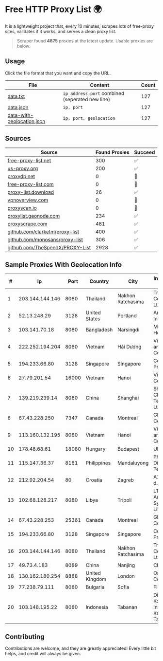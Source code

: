 
# Free HTTP Proxy List 🌍

It is a lightweight project that, every 10 minutes, scrapes lots of free-proxy sites, validates if it works, and serves a clean proxy list.


> Scraper found **4875** proxies at the latest update. Usable proxies are below.

## Usage

Click the file format that you want and copy the URL.


|File|Content|Count|
|----|-------|-----|
|[data.txt](https://raw.githubusercontent.com/themiralay/Proxy-List-World/master/data.txt)|`ip_address:port` combined (seperated new line)|127|
|[data.json](https://raw.githubusercontent.com/themiralay/Proxy-List-World/master/data.json)|`ip, port`|127|
|[data-with-geolocation.json](https://raw.githubusercontent.com/themiralay/Proxy-List-World/master/data-with-geolocation.json)|`ip, port, geolocation`|127|

## Sources

|Source|Found Proxies|Succeed|
|------|-------------|-------|
|[free-proxy-list.net](https://free-proxy-list.net)|300|✅|
|[us-proxy.org](https://www.us-proxy.org)|200|✅|
|[proxydb.net](http://proxydb.net)|0|🚫|
|[free-proxy-list.com](https://free-proxy-list.com/?page=&port=&type%5B%5D=http&type%5B%5D=https&up_time=0&search=Search)|0|🚫|
|[proxy-list.download](https://www.proxy-list.download/HTTP)|26|✅|
|[vpnoverview.com](https://vpnoverview.com/privacy/anonymous-browsing/free-proxy-servers)|0|🚫|
|[proxyscan.io](https://www.proxyscan.io)|0|🚫|
|[proxylist.geonode.com](https://proxylist.geonode.com/api/proxy-list?limit=300&page=1&sort_by=lastChecked&sort_type=desc&protocols=http,https)|234|✅|
|[proxyscrape.com](https://api.proxyscrape.com/v2/?request=displayproxies&protocol=http&timeout=10000&country=all&ssl=all&anonymity=all)|481|✅|
|[github.com/clarketm/proxy-list](https://raw.githubusercontent.com/clarketm/proxy-list/master/proxy-list-raw.txt)|400|✅|
|[github.com/monosans/proxy-list](https://raw.githubusercontent.com/monosans/proxy-list/main/proxies/http.txt)|306|✅|
|[github.com/TheSpeedX/PROXY-List](https://raw.githubusercontent.com/TheSpeedX/PROXY-List/master/http.txt)|2928|✅|


## Sample Proxies With Geolocation Info

|#|Ip|Port|Country|City|Internet Service Provider|
|-|--|----|-------|----|-------------------------|
|1|203.144.144.146|8080|Thailand|Nakhon Ratchasima|True Internet Corporation CO. Ltd.|
|2|52.13.248.29|3128|United States|Portland|Amazon.com, Inc.|
|3|103.141.70.18|8080|Bangladesh|Narsingdi|Md Mokbul Hossain|
|4|222.252.194.204|8080|Vietnam|Hải Dương|VietNam Post and Telecom Corporation|
|5|194.233.66.80|3128|Singapore|Singapore|Contabo Asia Private Limited|
|6|27.79.201.54|16000|Vietnam|Hanoi|Viettel Corporation|
|7|139.219.239.14|8080|China|Shanghai|Shanghai Blue Cloud Technology Co., Ltd|
|8|67.43.228.250|7347|Canada|Montreal|GloboTech Communications|
|9|113.160.132.195|8080|Vietnam|Hanoi|VietNam Post and Telecom Corporation|
|10|178.48.68.61|18080|Hungary|Budapest|UPC|
|11|115.147.36.37|8181|Philippines|Mandaluyong|Philippine Long Distance Telephone Co.|
|12|212.92.204.54|80|Croatia|Zagreb|A1 Hrvatska d.o.o|
|13|102.68.128.217|8080|Libya|Tripoli|LTT Autonomous System, Tripoli Libya|
|14|67.43.228.253|25361|Canada|Montreal|GloboTech Communications|
|15|194.233.66.80|3128|Singapore|Singapore|Contabo Asia Private Limited|
|16|203.144.144.146|8080|Thailand|Nakhon Ratchasima|True Internet Corporation CO. Ltd.|
|17|49.73.4.183|8089|China|Nanjing|China Telecom|
|18|130.162.180.254|8888|United Kingdom|London|Oracle Corporation|
|19|77.238.79.111|8080|Bulgaria|Sofia|FIBER1|
|20|103.148.195.22|8080|Indonesia|Tabanan|Dinas Komunikasi DAN Informatika Kabupaten Tabanan|



## Contributing

Contributions are welcome, and they are greatly appreciated! Every
little bit helps, and credit will always be given.

